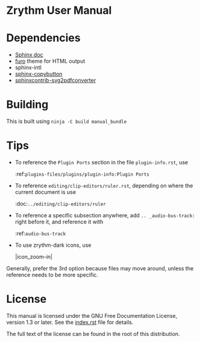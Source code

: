 <!---
SPDX-FileCopyrightText: © 2019-2021 Alexandros Theodotou <alex@zrythm.org>
SPDX-License-Identifier: FSFAP
-->

Zrythm User Manual
==================

# Dependencies
- [Sphinx doc](http://sphinx-doc.org/)
- [furo](https://pypi.org/project/furo/) theme for HTML output
- sphinx-intl
- [sphinx-copybutton](https://pypi.org/project/sphinx-copybutton/)
- [sphinxcontrib-svg2pdfconverter](https://pypi.org/project/sphinxcontrib-svg2pdfconverter/)

# Building
This is built using `ninja -C build manual_bundle`

# Tips
- To reference the ``Plugin Ports`` section in the
file `plugin-info.rst`, use

    :ref:`plugins-files/plugins/plugin-info:Plugin Ports`

- To reference `editing/clip-editors/ruler.rst`,
depending on where the current document is use

    :doc:`../editing/clip-editors/ruler`

- To reference a specific subsection anywhere, add
`.. _audio-bus-track:` right before it, and
reference it with

    :ref:`audio-bus-track`

- To use zrythm-dark icons, use

    |icon_zoom-in|


Generally, prefer the 3rd option because files may
move around, unless the reference needs to be
more specific.

# License
This manual is licensed under the GNU Free Documentation License, version 1.3 or later. See the
[index.rst](index.rst) file for details.

The full text of the license can be found in the
root of this distribution.
